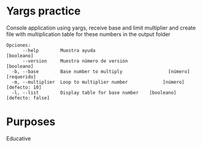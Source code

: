 # Yargs practice

Console application using yargs, receive base and limit multiplier and create file with multiplication table for these numbers in the output folder

```
Opciones:
      --help        Muestra ayuda                                     [booleano]
      --version     Muestra número de versión                         [booleano]
  -b, --base        Base number to multiply                 [número] [requerido]
  -m, --multiplier  Loop to multiplier number             [número] [defecto: 10]
  -l, --list        Display table for base number    [booleano] [defecto: false]
```

# Purposes

Educative
